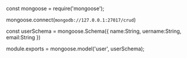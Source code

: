 const mongoose = require('mongoose');

mongoose.connect(`mongodb://127.0.0.1:27017/crud`)

const userSchema = mongoose.Schema({
    name:String,
    uername:String,
    email:String
})

module.exports = mongoose.model('user', userSchema);
